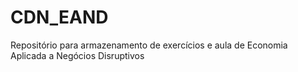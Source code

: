 # CDN_EAND
Repositório para armazenamento de exercícios e aula de Economia Aplicada a Negócios Disruptivos
